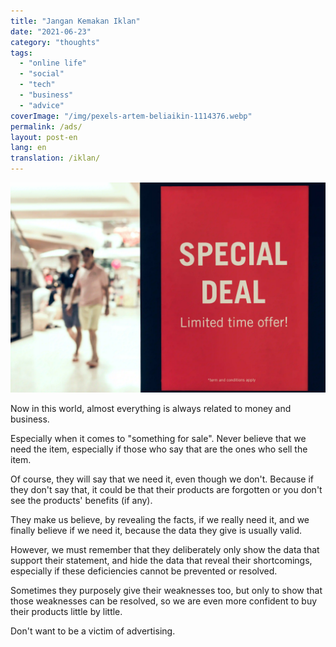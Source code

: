 ```yaml
---
title: "Jangan Kemakan Iklan"
date: "2021-06-23"
category: "thoughts"
tags:
  - "online life"
  - "social"
  - "tech"
  - "business"
  - "advice"
coverImage: "/img/pexels-artem-beliaikin-1114376.webp"
permalink: /ads/
layout: post-en
lang: en
translation: /iklan/
---
```


![](/img/pexels-artem-beliaikin-1114376.webp)

Now in this world, almost everything is always related to money and business.

Especially when it comes to "something for sale". Never believe that we need the item, especially if those who say that are the ones who sell the item.

Of course, they will say that we need it, even though we don't. Because if they don't say that, it could be that their products are forgotten or you don't see the products' benefits (if any).

They make us believe, by revealing the facts, if we really need it, and we finally believe if we need it, because the data they give is usually valid.

However, we must remember that they deliberately only show the data that support their statement, and hide the data that reveal their shortcomings, especially if these deficiencies cannot be prevented or resolved.

Sometimes they purposely give their weaknesses too, but only to show that those weaknesses can be resolved, so we are even more confident to buy their products little by little.

Don't want to be a victim of advertising.
